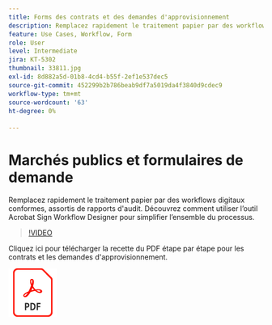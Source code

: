 ```yaml
---
title: Forms des contrats et des demandes d'approvisionnement
description: Remplacez rapidement le traitement papier par des workflows digitaux conformes, assortis de rapports d'audit
feature: Use Cases, Workflow, Form
role: User
level: Intermediate
jira: KT-5302
thumbnail: 33811.jpg
exl-id: 8d882a5d-01b8-4cd4-b55f-2ef1e537dec5
source-git-commit: 452299b2b786beab9df7a5019da4f3840d9cdec9
workflow-type: tm+mt
source-wordcount: '63'
ht-degree: 0%

---
```


# Marchés publics et formulaires de demande

Remplacez rapidement le traitement papier par des workflows digitaux conformes, assortis de rapports d&#39;audit. Découvrez comment utiliser l’outil Acrobat Sign Workflow Designer pour simplifier l’ensemble du processus.

>[!VIDEO](https://video.tv.adobe.com/v/33811?quality=12&learn=on&hidetitle=true)

Cliquez ici pour télécharger la recette du PDF étape par étape pour les contrats et les demandes d&#39;approvisionnement.

[![Télécharger la recette du PDF](../assets/acrobat_PDF_96.png)](../assets/UseCaseRecipe-EN-UsingWorkflowDesigner.pdf)
